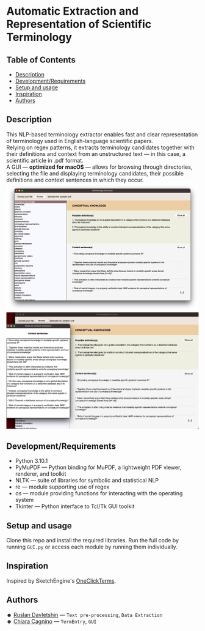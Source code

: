 # Automatic Extraction and Representation of Scientific Terminology

## Table of Contents

- [Description](#Description)
- [Development/Requirements](#Development-requirements)
- [Setup and usage](#Setup-and-usage)
- [Inspiration](#Inspiration)
- [Authors](#Authors)

## Description
   
This NLP-based terminology extractor enables fast and clear representation of terminology used in English-language scientific papers. <br>
Relying on regex patterns, it extracts terminology candidates together with their definitions and context from an unstructured text — in this case, a scientific article in .pdf format. <br>
A GUI — **optimized for macOS** — allows for browsing through directories, selecting the file and displaying terminology candidates, their possible definitions and context sentences in which they occur.
![Image 1](screenshot1.png)
![Image 2](screenshot2.png)

## Development/Requirements
* Python 3.10.1
* PyMuPDF — Python binding for MuPDF, a lightweight PDF viewer, renderer, and toolkit
* NLTK — suite of libraries for symbolic and statistical NLP
* re — module supporting use of regex
* os — module providing functions for interacting with the operating system
* Tkinter — Python interface to Tcl/Tk GUI toolkit

## Setup and usage
Clone this repo and install the required libraries. Run the full code by running `GUI.py` or access each module by running them individually. 

## Inspiration
Inspired by SketchEngine's [OneClickTerms](https://terms.sketchengine.eu/how-does-it-work).

## Authors
☻ [Ruslan Davletshin](https://github.com/ruslandavlet) — `Text pre-processing`, `Data Extraction` <br>
☻ [Chiara Cagnino](https://github.com/ccagnino) — `TermEntry`, `GUI`
